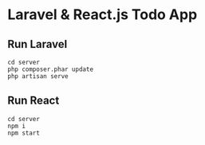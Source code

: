 # Laravel & React.js Todo App

## Run Laravel
```shellscript
cd server
php composer.phar update
php artisan serve
```

## Run React
```shellscript
cd server
npm i
npm start
```